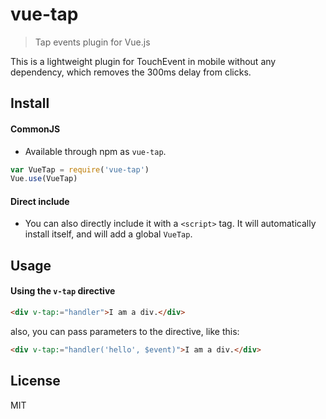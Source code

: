 # vue-tap

> Tap events plugin for Vue.js

This is a lightweight plugin for TouchEvent in mobile without any dependency, which removes the 300ms delay from clicks.

## Install

#### CommonJS

- Available through npm as `vue-tap`.

``` js
var VueTap = require('vue-tap')
Vue.use(VueTap)
```

#### Direct include

- You can also directly include it with a `<script>` tag. It will automatically install itself, and will add a global `VueTap`.

## Usage

#### Using the `v-tap` directive

``` html
<div v-tap:="handler">I am a div.</div>
```

also, you can pass parameters to the directive, like this:

``` html
<div v-tap:="handler('hello', $event)">I am a div.</div>
```

## License

MIT